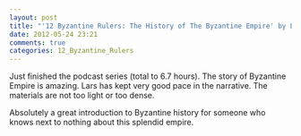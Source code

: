 ```yaml
---
layout: post
title: "'12 Byzantine Rulers: The History of The Byzantine Empire' by Lars Brownworth"
date: 2012-05-24 23:21
comments: true
categories: 12_Byzantine_Rulers
---
```


Just finished the podcast series (total to 6.7 hours). The story of Byzantine Empire is amazing. Lars has kept very good pace in the narrative. The materials are not too light or too dense. 


Absolutely a great introduction to Byzantine history for someone who knows next to nothing about this splendid empire.

